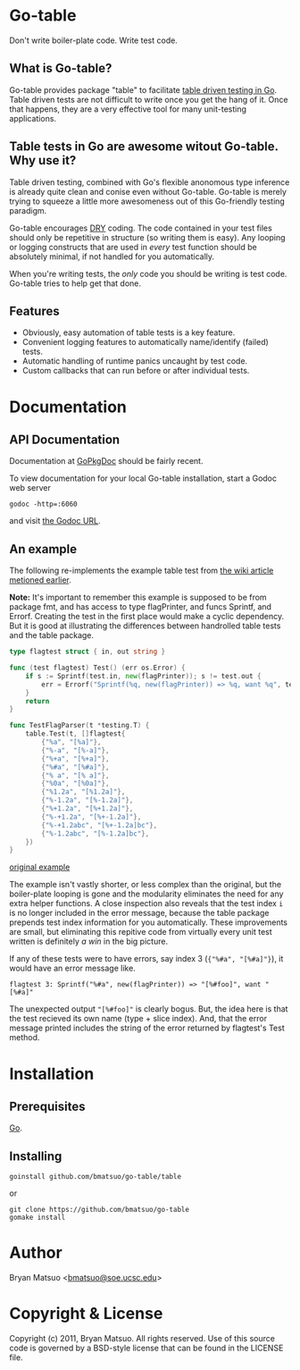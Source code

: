 [install go]: http://golang.org/install.html "Install Go"
[gopkgdoc]: http://gopkgdoc.appspot.com/pkg/github.com/bmatsuo/go-table/table "GoPkgDoc"
[the godoc url]: http://localhost:6060/pkg/github.com/bmatsuo/go-table/table/ "the Godoc URL"
[table driven testing in go]: http://code.google.com/p/go-wiki/wiki/TableDrivenTests "table driven testing in Go"
[dry]: http://en.wikipedia.org/wiki/Don't_repeat_yourself "DRY"

Go-table
========

Don't write boiler-plate code. Write test code.

What is Go-table?
-----------------

Go-table provides package "table" to facilitate [table driven testing in Go][].
Table driven tests are not difficult to write once you get the hang of it.
Once that happens, they are a very effective tool for many unit-testing
applications.

Table tests in Go are awesome witout Go-table. Why use it?
----------------------------------------------------------

Table driven testing, combined with Go's flexible anonomous type inference is
already quite clean and conise even without Go-table. Go-table is merely trying
to squeeze a little more awesomeness out of this Go-friendly testing paradigm.

Go-table encourages [DRY][] coding. The code contained in your test files should
only be repetitive in structure (so writing them is easy). Any looping or
logging constructs that are used in *every* test function should be absolutely
minimal, if not handled for you automatically.

When you're writing tests, the *only* code you should be writing is test code.
Go-table tries to help get that done.

Features
--------

- Obviously, easy automation of table tests is a key feature.
- Convenient logging features to automatically name/identify (failed) tests.
- Automatic handling of runtime panics uncaught by test code.
- Custom callbacks that can run before or after individual tests.

Documentation
=============

API Documentation
-----------------

Documentation at [GoPkgDoc][] should be fairly recent.

To view documentation for your local Go-table installation, start a Godoc web server

    godoc -http=:6060

and visit [the Godoc URL][].

An example
----------

The following re-implements the example table test from [the wiki article
metioned earlier][table driven testing in go].

**Note:** It's important to remember this example is supposed to be from
package fmt, and has access to type flagPrinter, and funcs Sprintf, and Errorf.
Creating the test in the first place would make a cyclic dependency. But it is
good at illustrating the differences between handrolled table tests and the
table package.

```go
type flagtest struct { in, out string }

func (test flagtest) Test() (err os.Error) {
    if s := Sprintf(test.in, new(flagPrinter)); s != test.out {
        err = Errorf("Sprintf(%q, new(flagPrinter)) => %q, want %q", test.in, s, test.out)
    }
    return
}

func TestFlagParser(t *testing.T) {
    table.Test(t, []flagtest{
        {"%a", "[%a]"},
        {"%-a", "[%-a]"},
        {"%+a", "[%+a]"},
        {"%#a", "[%#a]"},
        {"% a", "[% a]"},
        {"%0a", "[%0a]"},
        {"%1.2a", "[%1.2a]"},
        {"%-1.2a", "[%-1.2a]"},
        {"%+1.2a", "[%+1.2a]"},
        {"%-+1.2a", "[%+-1.2a]"},
        {"%-+1.2abc", "[%+-1.2a]bc"},
        {"%-1.2abc", "[%-1.2a]bc"},
    })
}
```

[original example][table driven testing in go]

The example isn't vastly shorter, or less complex than the original, but the
boiler-plate looping is gone and the modularity eliminates the need for any
extra helper functions. A close inspection also reveals that the test index `i`
is no longer included in the error message, because the table package prepends
test index information for you automatically. These improvements are small, but
eliminating this repitive code from virtually every unit test written is
definitely *a win* in the big picture.

If any of these tests were to have errors, say index 3 (`{"%#a", "[%#a]"}`), it
would have an error message like.

    flagtest 3: Sprintf("%#a", new(flagPrinter)) => "[%#foo]", want "[%#a]"

The unexpected output `"[%#foo]"` is clearly bogus. But, the idea here is that
the test recieved its own name (type + slice index). And, that the error message
printed includes the string of the error returned by flagtest's Test method.

Installation
============

Prerequisites
-------------

[Go][install go].

Installing
----------

    goinstall github.com/bmatsuo/go-table/table

or

    git clone https://github.com/bmatsuo/go-table
    gomake install


Author
======

Bryan Matsuo &lt;bmatsuo@soe.ucsc.edu&gt;

Copyright & License
===================

Copyright (c) 2011, Bryan Matsuo.
All rights reserved.
Use of this source code is governed by a BSD-style license that can be
found in the LICENSE file.
